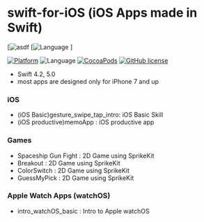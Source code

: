 # swift-for-iOS (iOS Apps made in Swift)

[![asdf](https://img.shields.io/badge/platform-iOS-silver.svg)
[![Language](https://img.shields.io/badge/language-Swift%204.2%2B-orange.svg)
]

[![Platform](https://img.shields.io/cocoapods/p/HaishinKit.svg?style=flat)](http://cocoapods.org/pods/HaishinKit)
![Language](https://img.shields.io/badge/language-Swift%204.0-orange.svg)
[![CocoaPods](https://img.shields.io/cocoapods/v/HaishinKit.svg?style=flat)](http://cocoapods.org/pods/HaishinKit)
[![GitHub license](https://img.shields.io/badge/License-BSD%203--Clause-blue.svg)](https://raw.githubusercontent.com/shogo4405/HaishinKit.swift/master/LICENSE.md)

* Swift 4.2, 5.0
* most apps are designed only for iPhone 7 and up

### iOS
* (iOS Basic)gesture_swipe_tap_intro: iOS Basic Skill <br>
* (iOS productive)memoApp           : iOS productive app <br>
  
### Games
* Spaceship Gun Fight               : 2D Game using SprikeKit <br>
* Breakout                          : 2D Game using SprikeKit <br>
* ColorSwitch	                      : 2D Game using SprikeKit <br>
* GuessMyPick	                      : 2D Game using SprikeKit <br>
  
### Apple Watch Apps (watchOS)
* intro_watchOS_basic	              : Intro to Apple watchOS <br>
